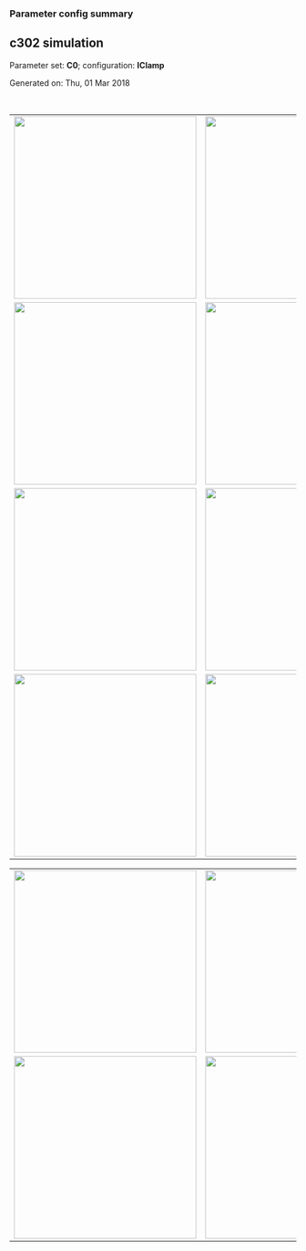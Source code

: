 ### Parameter config summary 
<h2>c302 simulation</h2>
<p>Parameter set: <b>C0</b>; configuration: <b>IClamp</b></p>
<p>Generated on: Thu, 01 Mar 2018</p><br/>
<table>

<tr>
  <td><a href="images/neurons_C0_IClamp.png"><img alt=" " src="images/neurons_C0_IClamp.png" height="320"/></a></td>
  <td><a href="images/traces_neuron_IClamp_C0.png"><img alt=" " src="images/traces_neuron_IClamp_C0.png" height="320"/></a></td>
</tr>

<tr>
  <td><a href="images/neuron_activity_C0_IClamp.png"><img alt=" " src="images/neuron_activity_C0_IClamp.png" height="320"/></a></td>
  <td><a href="images/traces_neuron_activity_IClamp_C0.png"><img alt=" " src="images/traces_neuron_activity_IClamp_C0.png" height="320"/></a></td>
</tr>

<tr>
  <td><a href="images/muscles_C0_IClamp.png"><img alt=" " src="images/muscles_C0_IClamp.png" height="320"/></a></td>
  <td><a href="images/traces_muscles_IClamp_C0.png"><img alt=" " src="images/traces_muscles_IClamp_C0.png" height="320"/></a></td>
</tr>

<tr>
  <td><a href="images/muscle_activity_C0_IClamp.png"><img alt=" " src="images/muscle_activity_C0_IClamp.png" height="320"/></a></td>
  <td><a href="images/traces_muscles_activity_IClamp_C0.png"><img alt=" " src="images/traces_muscles_activity_IClamp_C0.png" height="320"/></a></td>
</tr>
</table>
<table>

<tr><td><a href="images/c302_C0_IClamp_exc_to_neurons.png"><img alt=" " src="images/c302_C0_IClamp_exc_to_neurons.png" height="320"/></a></td>

  <td><a href="images/c302_C0_IClamp_inh_to_neurons.png"><img alt=" " src="images/c302_C0_IClamp_inh_to_neurons.png" height="320"/></a></td>

  <td><a href="images/c302_C0_IClamp_elec_neurons_neurons.png"><img alt=" " src="images/c302_C0_IClamp_elec_neurons_neurons.png" height="320"/></a></td></tr>

<tr><td><a href="images/c302_C0_IClamp_exc_to_muscles.png"><img alt=" " src="images/c302_C0_IClamp_exc_to_muscles.png" height="320"/></a></td>

  <td><a href="images/c302_C0_IClamp_inh_to_muscles.png"><img alt=" " src="images/c302_C0_IClamp_inh_to_muscles.png" height="320"/></a></td></tr>
</table>
